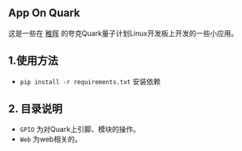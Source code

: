 ## App On Quark

这是一些在 [稚晖](https://github.com/peng-zhihui) 的夸克Quark量子计划Linux开发板上开发的一些小应用。


## 1.使用方法

 - `pip install -r requirements.txt` 安装依赖
 
## 2. 目录说明

 - `GPIO` 为对Quark上引脚、模块的操作。
 - `Web` 为web相关的。
